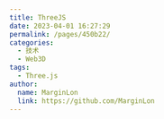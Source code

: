 ```yaml
---
title: ThreeJS
date: 2023-04-01 16:27:29
permalink: /pages/450b22/
categories:
  - 技术
  - Web3D
tags:
  - Three.js
author:
  name: MarginLon
  link: https://github.com/MarginLon
---
```

